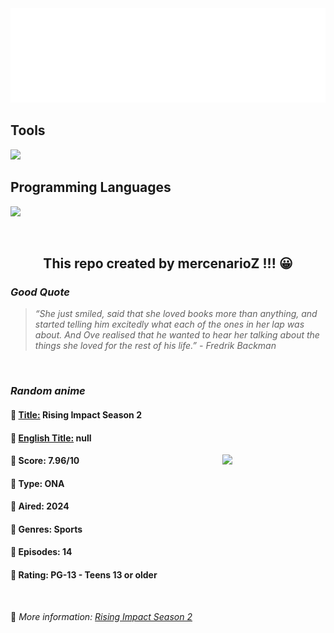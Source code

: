 
<img src="svg/nai.svg" />

<p>
  <h2>Tools</h2>
  <a href="https://skillicons.dev">
    <img src="https://skillicons.dev/icons?i=git,bash,vim,ubuntu,tensorflow,pytorch,docker,raspberrypi" />
  </a>

  <br />

  <h2>Programming Languages</h2>

  <a href="https://skillicons.dev">
    <img src="https://skillicons.dev/icons?i=python,c,cpp" />
  </a>
</p>

<br />

<h2 align="center">This repo created by mercenarioZ !!! 😀</h2>
<h3><i>Good Quote</i></h3>

<blockquote>
<i>
“She just smiled, said that she loved books more than anything, and started telling him excitedly what each of the ones in her lap was about. And Ove realised that he wanted to hear her talking about the things she loved for the rest of his life.” - Fredrik Backman
</i>
</blockquote>

<br />

<h3><i>Random anime</i></h3>

<h4>
  <strong>🥭 <u>Title:</u></strong> Rising Impact Season 2
</h4>

<h4>🌿 <u>English Title:</u> null</h4>

<img align="right" width="165" src=https://cdn.myanimelist.net/images/anime/1161/144669.jpg />

<h4>🌱 Score: 7.96/10</h4>

<h4>🌲 Type: ONA</h4>

<h4>🌴 Aired: 2024</h4>

<h4>🌵 Genres: Sports</h4>

<h4>🥑 Episodes: 14</h4>

<h4>🍏 Rating: PG-13 - Teens 13 or older</h4>

<br />

🍂 *More information: [Rising Impact Season 2](https://myanimelist.net/anime/59497/Rising_Impact_Season_2)*
    
